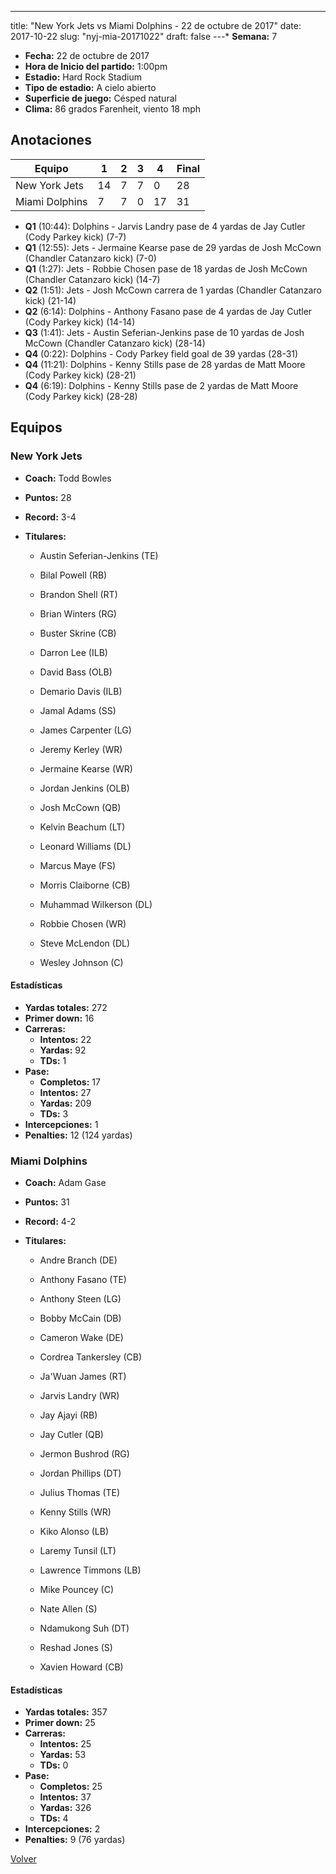 ---
title: "New York Jets vs Miami Dolphins - 22 de octubre de 2017"
date: 2017-10-22
slug: "nyj-mia-20171022"
draft: false
---* **Semana:** 7
* **Fecha:** 22 de octubre de 2017
* **Hora de Inicio del partido:** 1:00pm
* **Estadio:** Hard Rock Stadium
* **Tipo de estadio:** A cielo abierto
* **Superficie de juego:** Césped natural
* **Clima:** 86 grados Farenheit, viento 18 mph




## Anotaciones
| Equipo | 1 | 2 | 3 | 4 | Final |
|--------|---|---|---|---|-------|
| New York Jets  | 14 | 7 | 7 | 0  | 28 |
| Miami Dolphins  | 7 | 7 | 0 | 17  | 31 |
* **Q1** (10:44): Dolphins - Jarvis Landry pase de 4 yardas de Jay Cutler (Cody Parkey kick) (7-7)
* **Q1** (12:55): Jets - Jermaine Kearse pase de 29 yardas de Josh McCown (Chandler Catanzaro kick) (7-0)
* **Q1** (1:27): Jets - Robbie Chosen pase de 18 yardas de Josh McCown (Chandler Catanzaro kick) (14-7)
* **Q2** (1:51): Jets - Josh McCown carrera de 1 yardas (Chandler Catanzaro kick) (21-14)
* **Q2** (6:14): Dolphins - Anthony Fasano pase de 4 yardas de Jay Cutler (Cody Parkey kick) (14-14)
* **Q3** (1:41): Jets - Austin Seferian-Jenkins pase de 10 yardas de Josh McCown (Chandler Catanzaro kick) (28-14)
* **Q4** (0:22): Dolphins - Cody Parkey field goal de 39 yardas (28-31)
* **Q4** (11:21): Dolphins - Kenny Stills pase de 28 yardas de Matt Moore (Cody Parkey kick) (28-21)
* **Q4** (6:19): Dolphins - Kenny Stills pase de 2 yardas de Matt Moore (Cody Parkey kick) (28-28)


## Equipos


### New York Jets
* **Coach:** Todd Bowles
* **Puntos:** 28
* **Record:** 3-4
* **Titulares:** 

  * Austin Seferian-Jenkins (TE) 

  * Bilal Powell (RB) 

  * Brandon Shell (RT) 

  * Brian Winters (RG) 

  * Buster Skrine (CB) 

  * Darron Lee (ILB) 

  * David Bass (OLB) 

  * Demario Davis (ILB) 

  * Jamal Adams (SS) 

  * James Carpenter (LG) 

  * Jeremy Kerley (WR) 

  * Jermaine Kearse (WR) 

  * Jordan Jenkins (OLB) 

  * Josh McCown (QB) 

  * Kelvin Beachum (LT) 

  * Leonard Williams (DL) 

  * Marcus Maye (FS) 

  * Morris Claiborne (CB) 

  * Muhammad Wilkerson (DL) 

  * Robbie Chosen (WR) 

  * Steve McLendon (DL) 

  * Wesley Johnson (C) 

#### Estadísticas
* **Yardas totales:** 272
* **Primer down:** 16
* **Carreras:**
  * **Intentos:** 22
  * **Yardas:** 92
  * **TDs:** 1
* **Pase:**
  * **Completos:** 17
  * **Intentos:** 27
  * **Yardas:** 209
  * **TDs:** 3
* **Intercepciones:** 1
* **Penalties:** 12 (124 yardas)

### Miami Dolphins
* **Coach:** Adam Gase
* **Puntos:** 31
* **Record:** 4-2
* **Titulares:** 

  * Andre Branch (DE) 

  * Anthony Fasano (TE) 

  * Anthony Steen (LG) 

  * Bobby McCain (DB) 

  * Cameron Wake (DE) 

  * Cordrea Tankersley (CB) 

  * Ja'Wuan James (RT) 

  * Jarvis Landry (WR) 

  * Jay Ajayi (RB) 

  * Jay Cutler (QB) 

  * Jermon Bushrod (RG) 

  * Jordan Phillips (DT) 

  * Julius Thomas (TE) 

  * Kenny Stills (WR) 

  * Kiko Alonso (LB) 

  * Laremy Tunsil (LT) 

  * Lawrence Timmons (LB) 

  * Mike Pouncey (C) 

  * Nate Allen (S) 

  * Ndamukong Suh (DT) 

  * Reshad Jones (S) 

  * Xavien Howard (CB) 

#### Estadísticas
* **Yardas totales:** 357
* **Primer down:** 25
* **Carreras:**
  * **Intentos:** 25
  * **Yardas:** 53
  * **TDs:** 0
* **Pase:**
  * **Completos:** 25
  * **Intentos:** 37
  * **Yardas:** 326
  * **TDs:** 4
* **Intercepciones:** 2
* **Penalties:** 9 (76 yardas)


[Volver](/historia/2017)
